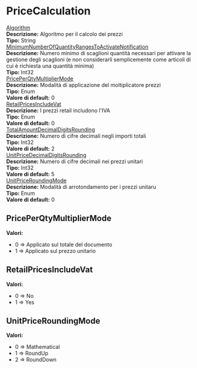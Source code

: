 # PriceCalculation
[Algorithm](#algorithm)	 
**Descrizione:** Algoritmo per il calcolo dei prezzi	 
**Tipo:** String	 
[MinimumNumberOfQuantityRangesToActivateNotification](#minimumnumberofquantityrangestoactivatenotification)	 
**Descrizione:** Numero minimo di scaglioni quantità necessari per attivare la gestione degli scaglioni (e non considerarli semplicemente come articoli di cui è richiesta una quantità minima)	 
**Tipo:** Int32	 
[PricePerQtyMultiplierMode](#priceperqtymultipliermode)	 
**Descrizione:** Modalità di applicazione del moltiplicatore prezzi	 
**Tipo:** Enum	 
**Valore di default:** 0	 
[RetailPricesIncludeVat](#retailpricesincludevat)	 
**Descrizione:** I prezzi retail includono l'IVA	 
**Tipo:** Enum	 
**Valore di default:** 0	 
[TotalAmountDecimalDigitsRounding](#totalamountdecimaldigitsrounding)	 
**Descrizione:** Numero di cifre decimali negli importi totali	 
**Tipo:** Int32	 
**Valore di default:** 2	 
[UnitPriceDecimalDigitsRounding](#unitpricedecimaldigitsrounding)	 
**Descrizione:** Numero di cifre decimali nei prezzi unitari	 
**Tipo:** Int32	 
**Valore di default:** 5	 
[UnitPriceRoundingMode](#unitpriceroundingmode)	 
**Descrizione:** Modalità di arrotondamento per i prezzi unitaru	 
**Tipo:** Enum	 
**Valore di default:** 0	 




PricePerQtyMultiplierMode 
-----

**Valori:**
* 0 => Applicato sul totale del documento
* 1 => Applicato sul prezzo unitario

RetailPricesIncludeVat 
-----

**Valori:**
* 0 => No
* 1 => Yes





UnitPriceRoundingMode 
-----

**Valori:**
* 0 => Mathematical
* 1 => RoundUp
* 2 => RoundDown

